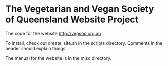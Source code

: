 The Vegetarian and Vegan Society of Queensland Website Project
==============================================================

The code for the website http://vegsoc.org.au

To install, check out create_site.sh in the scripts directory. Comments in the header should explain things.

The manual for the website is in the misc directory.
